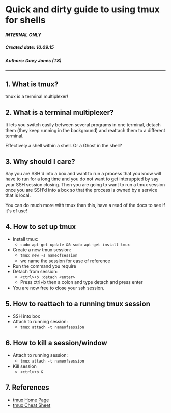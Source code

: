 # Quick and dirty guide to using tmux for shells

##### INTERNAL ONLY
##### Created date: 10.09.15
##### Authors: Davy Jones (TS)

--------

## 1. What is tmux?

tmux is a terminal multiplexer!

## 2. What is a terminal multiplexer?

It lets you switch easily between several programs in one terminal, detach them (they keep running in the background) and reattach them to a different terminal.

Effectively a shell within a shell. Or a Ghost in the shell?

## 3. Why should I care?

Say you are SSH'd into a box and want to run a process that you know will have to run for a long time and you do not want to get interuppted by say your SSH session closing. Then you are going to want to run a tmux session once you are SSH'd into a box so that the process is owned by a service that is local.

You can do much more with tmux than this, have a read of the docs to see if it's of use!

## 4. How to set up tmux

- Install tmux:
  - `sudo apt-get update && sudo apt-get install tmux`
- Create a new tmux session:
  - `tmux new -s nameofsession`
  - we name the session for ease of reference
- Run the command you require
- Detach from session:
  - `<ctrl>+b :detach <enter>`
  - Press ctrl+b then a colon and type detach and press enter
- You are now free to close your ssh session.

## 5. How to reattach to a running tmux session

- SSH into box
- Attach to running session:
  - `tmux attach -t nameofsession`

## 6. How to kill a session/window

- Attach to running session:
  - `tmux attach -t nameofsession`
- Kill session
  - `<ctrl>+b &`

## 7. References

- [tmux Home Page](https://tmux.github.io/)
- [tmux Cheat Sheet](https://gist.github.com/MohamedAlaa/2961058)
